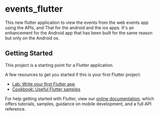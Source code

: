 # events_flutter

This new flutter application to view the events from the web events app using the APIs, and That for the android and the ios apps.
It's an enhancement for the Android app that has been built for the same reason but only on the Android os.

## Getting Started

This project is a starting point for a Flutter application.

A few resources to get you started if this is your first Flutter project:

- [Lab: Write your first Flutter app](https://flutter.dev/docs/get-started/codelab)
- [Cookbook: Useful Flutter samples](https://flutter.dev/docs/cookbook)

For help getting started with Flutter, view our 
[online documentation](https://flutter.dev/docs), which offers tutorials, 
samples, guidance on mobile development, and a full API reference.
